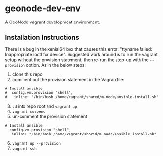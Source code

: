 # geonode-dev-env
A GeoNode vagrant development environment.

## Installation Instructions
There is a bug in the xenial64 box that causes this error: "ttyname failed: Inappropriate ioctl for device". 
Suggested work around is to run the vagrant setup without the provision statement, then re-run the step-up with
the `--provision` option. As in the below steps:

1. clone this repo
2. comment out the provision statement in the Vagrantfile:
```
# Install ansible
#  config.vm.provision "shell",
#   inline: "/bin/bash /home/vagrant/shared/m-node/ansible-install.sh" 
```
3. `cd` into repo root and `vagrant up`
4. `vagrant suspend`
5. un-comment the provision statement
```
# Install ansible
  config.vm.provision "shell",
   inline: "/bin/bash /home/vagrant/shared/m-node/ansible-install.sh" 
```
6. `vagrant up --provision`
7. `vagrant ssh`